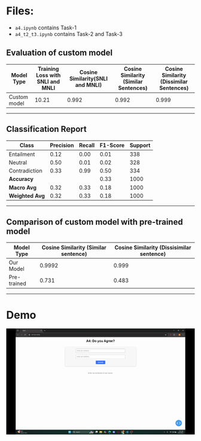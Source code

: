 # Files:
- `a4.ipynb` contains Task-1
- `a4_t2_t3.ipynb` contains Task-2 and Task-3

## Evaluation of custom model

| Model Type  | Training Loss with SNLI and MNLI | Cosine Similarity(SNLI and MNLI) | Cosine Similarity (Similar Sentences) | Cosine Similarity (Dissimilar Sentences) |
|------------|------------------------------|----------------------------------------------|--------------------------------------------------|--------------------------------------------------|
| Custom model   | 10.21                        | 0.992                                         | 0.992                                             | 0.999                                             |

<hr>

## Classification Report

| Class           | Precision | Recall | F1-Score | Support |
|----------------|-----------|--------|----------|---------|
| Entailment     | 0.12      | 0.00   | 0.01     | 338     |
| Neutral        | 0.50      | 0.01   | 0.02     | 328     |
| Contradiction  | 0.33      | 0.99   | 0.50     | 334     |
| **Accuracy**   |           |        | 0.33     | 1000    |
| **Macro Avg**  | 0.32      | 0.33   | 0.18     | 1000    |
| **Weighted Avg** | 0.32    | 0.33   | 0.18     | 1000    |

<hr>

## Comparison of custom model with pre-trained model

| Model Type | Cosine Similarity (Similar sentence) | Cosine Similarity (Dissisimilar sentence) |
|----------|----------|----------|
| Our Model    | 0.9992    | 0.999    |
| Pre-trained    | 0.731     | 0.483     |

<hr>

# Demo
![](https://github.com/Bidhan-Bajracharya/NLP/blob/main/A4/demo.gif)
